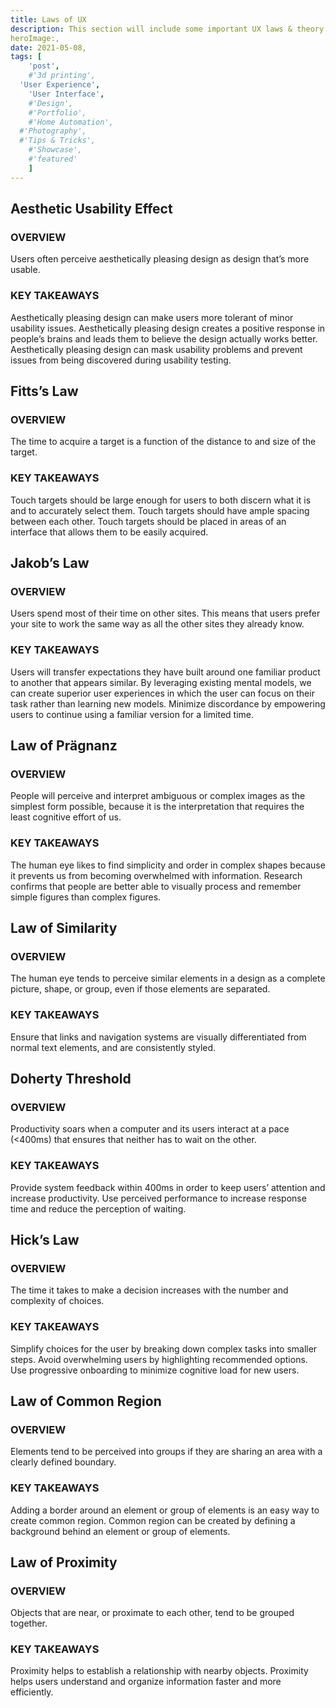 ```yaml
---
title: Laws of UX
description: This section will include some important UX laws & theory
heroImage:,
date: 2021-05-08,
tags: [
	'post',
	#'3d printing',
  'User Experience',
	'User Interface',
	#'Design',
	#'Portfolio',
	#'Home Automation',
  #'Photography',
  #'Tips & Tricks',
	#'Showcase',
	#'featured'
	]
---
```


<article>

## Aesthetic Usability Effect

### OVERVIEW

Users often perceive aesthetically pleasing design as design that’s more usable.

### KEY TAKEAWAYS

Aesthetically pleasing design can make users more tolerant of minor usability issues. Aesthetically pleasing design creates a positive response in people’s brains and leads them to believe the design actually works better. Aesthetically pleasing design can mask usability problems and prevent issues from being discovered during usability testing.

</article>

<article>

## Fitts’s Law

### OVERVIEW

The time to acquire a target is a function of the distance to and size of the target.

### KEY TAKEAWAYS

Touch targets should be large enough for users to both discern what it is and to accurately select them. Touch targets should have ample spacing between each other. Touch targets should be placed in areas of an interface that allows them to be easily acquired.

</article>

<article>

## Jakob’s Law

### OVERVIEW

Users spend most of their time on other sites. This means that users prefer your site to work the same way as all the other sites they already know.

### KEY TAKEAWAYS

Users will transfer expectations they have built around one familiar product to another that appears similar. By leveraging existing mental models, we can create superior user experiences in which the user can focus on their task rather than learning new models. Minimize discordance by empowering users to continue using a familiar version for a limited time.

</article>

<article>

## Law of Prägnanz

### OVERVIEW

People will perceive and interpret ambiguous or complex images as the simplest form possible, because it is the interpretation that requires the least cognitive effort of us.

### KEY TAKEAWAYS

The human eye likes to find simplicity and order in complex shapes because it prevents us from becoming overwhelmed with information. Research confirms that people are better able to visually process and remember simple figures than complex figures.

</article>

<article>

## Law of Similarity

### OVERVIEW

The human eye tends to perceive similar elements in a design as a complete picture, shape, or group, even if those elements are separated.

### KEY TAKEAWAYS

Ensure that links and navigation systems are visually differentiated from normal text elements, and are consistently styled.

</article>

<article>

## Doherty Threshold

### OVERVIEW

Productivity soars when a computer and its users interact at a pace (<400ms) that ensures that neither has to wait on the other.

### KEY TAKEAWAYS

Provide system feedback within 400ms in order to keep users’ attention and increase productivity. Use perceived performance to increase response time and reduce the perception of waiting.

</article>

<article>

## Hick’s Law

### OVERVIEW

The time it takes to make a decision increases with the number and complexity of choices.

### KEY TAKEAWAYS

Simplify choices for the user by breaking down complex tasks into smaller steps. Avoid overwhelming users by highlighting recommended options. Use progressive onboarding to minimize cognitive load for new users.

</article>

<article>

## Law of Common Region

### OVERVIEW

Elements tend to be perceived into groups if they are sharing an area with a clearly defined boundary.

### KEY TAKEAWAYS

Adding a border around an element or group of elements is an easy way to create common region. Common region can be created by defining a background behind an element or group of elements.

</article>

<article>

## Law of Proximity

### OVERVIEW

Objects that are near, or proximate to each other, tend to be grouped together.

### KEY TAKEAWAYS

Proximity helps to establish a relationship with nearby objects. Proximity helps users understand and organize information faster and more efficiently.

</article>
